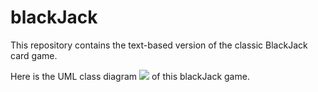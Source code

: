 blackJack
=========

This repository contains the text-based version of the classic BlackJack card game.





Here is the UML class diagram ![](https://github.com/carolinabento/blackJack/blob/master/imgs/blackJackUML.dia) of this blackJack game.
